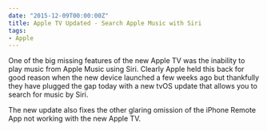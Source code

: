 ```yaml
---
date: "2015-12-09T00:00:00Z"
title: Apple TV Updated - Search Apple Music with Siri
tags:
- Apple
---
```


One of the big missing features of the new Apple TV was the inability to play music from Apple Music using Siri. Clearly Apple held this back for good reason when the new device launched a few weeks ago but thankfully they have plugged the gap today with a new tvOS update that allows you to search for music by Siri.

The new update also fixes the other glaring omission of the iPhone Remote App not working with the new Apple TV.